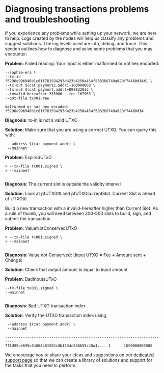 # Diagnosing transactions problems and troubleshooting

If you experience any problems while setting up your network, we are here to help. Logs created by the nodes will help us classify any problems and suggest solutions. The log levels used are info, debug, and trace.
This section outlines how to diagnose and solve some problems that you may encounter:

**Problem**: Failed reading: Your input is either malformed or not hex encoded:

```$ bcc-cli transaction build-raw \
--sophie-era \
--tx-in f5296e996940b1c81f781594293d423b4250a454f5832b0740a923f74460d34#1 \
--tx-out $(cat payment2.addr)+100000000 \
--tx-out $(cat payment.addr)+899832033 \
--invalid-hereafter 335000 --fee 167965 \
--out-file tx001.raw
```

```> option --tx-in: Failed reading: Your input is either
malformed or not hex encoded:
f5296e996940b1c81f781594293d423b4250a454f5832b0740a923f74460d34
```

**Diagnosis**:  tx-in is not a valid UTXO

**Solution**: Make sure that you are using a correct UTXO. You can query this with:

```$ bcc-cli query utxo \
 --address $(cat payment.addr) \
 --mainnet
```

**Problem**: ExpiredUTxO

```$ bcc-cli transaction submit \
> --tx-file tx001.signed \
> --mainnet
```

```> ApplyTxError [LedgerFailure (UtxowFailure (UtxoFailure(ExpiredUTxO {pfUTXOttl = SlotNo {unSlotNo = 123456}, pfUTXOcurrentSlot = SlotNo {unSlotNo = 123457}})))]
```
**Diagnosis**: The current slot is outside the validity interval

**Solution**: Look at pfUTXOttl and pfUTXOcurrentSlot. Current Slot is ahead of UTXOttl.

Build a new transaction with a invalid-hereafter higher than Current Slot. As a rule of thumb, you will need between 300-500 slots to build, sign, and submit the transaction.

**Problem**: ValueNotConservedUTxO

```$ bcc-cli transaction submit \
> --tx-file tx001.signed \
> --mainnet
```

```ApplyTxError [LedgerFailure (UtxowFailure (UtxoFailure (FeeTooSmallUTxO (Coin 172409) (Coin 167965)))),LedgerFailure (UtxowFailure (UtxoFailure (ValueNotConservedUTxO (Coin 1000000000)(Coin 999999998))))]
```
**Diagnosis**: Value not Conserved: (Input UTXO ≠ Fee + Amount sent + Change)

**Solution**: Check that output amount is equal to input amount

**Problem**: BadInputsUTxO

```$ bcc-cli transaction submit \
--tx-file tx001.signed \
--mainnet
```
```> ApplyTxError [LedgerFailure (UtxowFailure (UtxoFailure (BadInputsUTxO (fromList [TxIn (TxId {_TxId =f5296e996940b1c81f781594293d423b4250a454f5832b0740a923f74460d34e}) ]))))
```
**Diagnosis**: Bad UTXO transaction index

**Solution**: Verify the UTXO transaction index using:

```$ bcc-cli query utxo \
 --address $(cat payment.addr) \
 --mainnet
```

```>  TxHash                                    TxIx      Entropic
--------------------------------------------------------------------------
7f1d95ce599c84064c61903c0b1334c826b55c48a1.... 1      1000000000000
```

We encourage you to share your ideas and suggestions on our [dedicated support page](https://iohk.zendesk.com/hc/en-us/categories/900000102203-Sophie-Testnet) so that we can create a library of solutions and support for the tasks that you need to perform.
